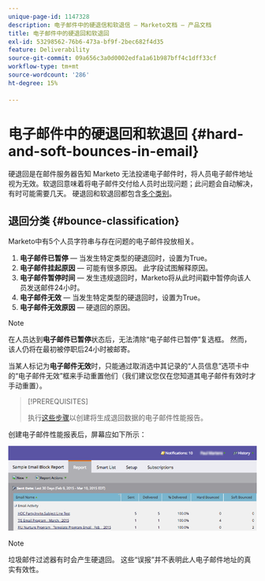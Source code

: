 ```yaml
---
unique-page-id: 1147328
description: 电子邮件中的硬退信和软退信 — Marketo文档 — 产品文档
title: 电子邮件中的硬退回和软退回
exl-id: 53298562-76b6-473a-bf9f-2bec682f4d35
feature: Deliverability
source-git-commit: 09a656c3a0d0002edfa1a61b987bff4c1dff33cf
workflow-type: tm+mt
source-wordcount: '286'
ht-degree: 15%

---
```


# 电子邮件中的硬退回和软退回 {#hard-and-soft-bounces-in-email}

硬退回是在邮件服务器告知 Marketo 无法投递电子邮件时，将人员电子邮件地址视为无效。软退回意味着将电子邮件交付给人员时出现问题；此问题会自动解决，有时可能需要几天。 硬退回和软退回都包含[多个类别](https://nation.marketo.com/t5/Knowledgebase/Maintaining-a-Directory-of-Leads-Bouncing-Emails/ta-p/300838)。

## 退回分类 {#bounce-classification}

Marketo中有5个人员字符串与存在问题的电子邮件投放相关。

1. **电子邮件已暂停** — 当发生特定类型的硬退回时，设置为True。
1. **电子邮件挂起原因** — 可能有很多原因。 此字段试图解释原因。
1. **电子邮件暂停时间** — 发生违规退回时，Marketo将从此时间戳中暂停向该人员发送邮件24小时。
1. **电子邮件无效** — 当发生特定类型的硬退回时，设置为True。
1. **电子邮件无效原因** — 硬退回的原因。

>[!NOTE]
>
>在人员达到&#x200B;**电子邮件已暂停**&#x200B;状态后，无法清除“电子邮件已暂停”复选框。 然而，该人仍将在最初被停职后24小时被邮寄。
>
>当某人标记为&#x200B;**电子邮件无效**&#x200B;时，只能通过取消选中其记录的“人员信息”选项卡中的“电子邮件无效”框来手动重置他们（我们建议您仅在您知道其电子邮件有效时才手动重置）。

>[!PREREQUISITES]
>
>执行[这些步骤](/help/marketo/product-docs/email-marketing/email-programs/email-program-data/email-performance-report.md)以创建将生成退回数据的电子邮件性能报告。

创建电子邮件性能报表后，屏幕应如下所示：

![](assets/soft-hard-bounce.png)

>[!NOTE]
>
>垃圾邮件过滤器有时会产生硬退回。 这些“误报”并不表明此人电子邮件地址的真实有效性。
